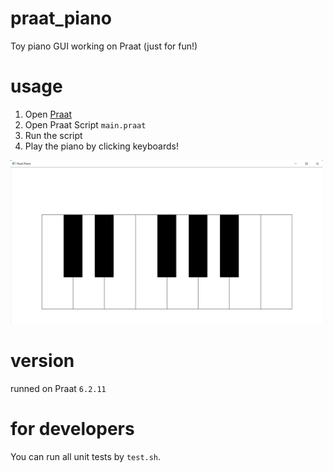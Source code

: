 # praat_piano
Toy piano GUI working on Praat (just for fun!)

# usage

1. Open [Praat](https://www.fon.hum.uva.nl/praat/)
1. Open Praat Script `main.praat`
1. Run the script
1. Play the piano by clicking keyboards!

<img src="piano.png" width="500">

# version

runned on Praat `6.2.11`

# for developers

You can run all unit tests by `test.sh`.

